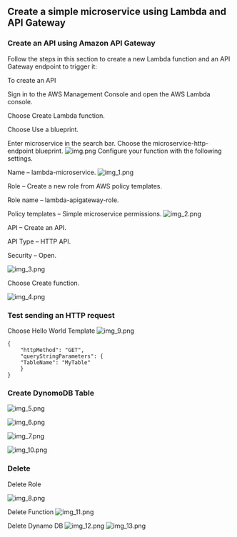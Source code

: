 ## Create a simple microservice using Lambda and API Gateway

### Create an API using Amazon API Gateway

Follow the steps in this section to create a new Lambda function and an API Gateway endpoint to trigger it:

To create an API

Sign in to the AWS Management Console and open the AWS Lambda console.

Choose Create Lambda function.

Choose Use a blueprint.

Enter microservice in the search bar. Choose the microservice-http-endpoint blueprint.
![img.png](img.png)
Configure your function with the following settings.

Name – lambda-microservice.
![img_1.png](img_1.png)

Role – Create a new role from AWS policy templates.

Role name – lambda-apigateway-role.

Policy templates – Simple microservice permissions.
![img_2.png](img_2.png)


API – Create an API.

API Type – HTTP API.

Security – Open.

![img_3.png](img_3.png)


Choose Create function.

![img_4.png](img_4.png)

### Test sending an HTTP request
Choose Hello World Template
![img_9.png](img_9.png)

```
{
	"httpMethod": "GET",
	"queryStringParameters": {
	"TableName": "MyTable"
    }
}
```


### Create DynomoDB Table
![img_5.png](img_5.png)

![img_6.png](img_6.png)

![img_7.png](img_7.png)

![img_10.png](img_10.png)


### Delete
Delete Role

![img_8.png](img_8.png)

Delete Function
![img_11.png](img_11.png)

Delete Dynamo DB
![img_12.png](img_12.png)
![img_13.png](img_13.png)